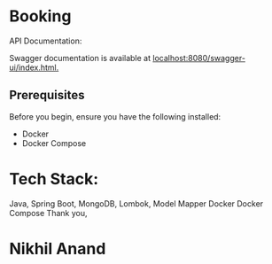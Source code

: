 # Booking

API Documentation:

Swagger documentation is available at   [localhost:8080/swagger-ui/index.html.](http://localhost:8080/swagger-ui/index.html)


## Prerequisites

Before you begin, ensure you have the following installed:

- Docker
- Docker Compose

# Tech Stack:

Java,
Spring Boot,
MongoDB,
Lombok,
Model Mapper
Docker 
Docker Compose
Thank you,

# Nikhil Anand
